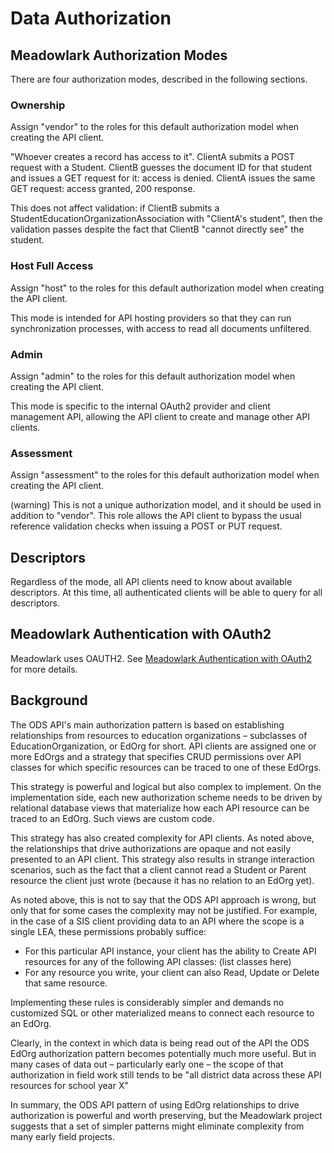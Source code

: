 # Data Authorization

## Meadowlark Authorization Modes

There are four authorization modes, described in the following sections.

### Ownership

Assign "vendor" to the roles for this default authorization model when creating the API client.

"Whoever creates a record has access to it". ClientA submits a POST request with a Student. ClientB guesses the document ID for that student and issues a GET request for it: access is denied. ClientA issues the same GET request: access granted, 200 response.

This does not affect validation: if ClientB submits a StudentEducationOrganizationAssociation with "ClientA's student", then the validation passes despite the fact that ClientB "cannot directly see" the student.

### Host Full Access

Assign "host" to the roles for this default authorization model when creating the API client.

This mode is intended for API hosting providers so that they can run synchronization processes, with access to read all documents unfiltered.

### Admin

Assign "admin" to the roles for this default authorization model when creating the API client.

This mode is specific to the internal OAuth2 provider and client management API, allowing the API client to create and manage other API clients.

### Assessment

Assign "assessment" to the roles for this default authorization model when creating the API client.

(warning) This is not a unique authorization model, and it should be used in addition to "vendor". This role allows the API client to bypass the usual reference validation checks when issuing a POST or PUT request.

## Descriptors

Regardless of the mode, all API clients need to know about available descriptors. At this time, all authenticated clients will be able to query for all descriptors.

## Meadowlark Authentication with OAuth2

Meadowlark uses OAUTH2. See [Meadowlark Authentication with OAuth2](OAUTH2.md) for more details.

## Background

The ODS API's main authorization pattern is based on establishing relationships from resources to education organizations – subclasses of EducationOrganization, or EdOrg for short. API clients are assigned one or more EdOrgs and a strategy that specifies CRUD permissions over API classes for which specific resources can be traced to one of these EdOrgs.

This strategy is powerful and logical but also complex to implement. On the implementation side, each new authorization scheme needs to be driven by relational database views that materialize how each API resource can be traced to an EdOrg. Such views are custom code.

This strategy has also created complexity for API clients. As noted above, the relationships that drive authorizations are opaque and not easily presented to an API client. This strategy also results in strange interaction scenarios, such as the fact that a client cannot read a Student or Parent resource the client just wrote (because it has no relation to an EdOrg yet).

As noted above, this is not to say that the ODS API approach is wrong, but only that for some cases the complexity may not be justified. For example, in the case of a SIS client providing data to an API where the scope is a single LEA, these permissions probably suffice:

* For this particular API instance, your client has the ability to Create API resources for any of the following API classes: (list classes here)
* For any resource you write, your client can also Read, Update or Delete that same resource.

Implementing these rules is considerably simpler and demands no customized SQL or other materialized means to connect each resource to an EdOrg.

Clearly, in the context in which data is being read out of the API the ODS EdOrg authorization pattern becomes potentially much more useful.  But in many cases of data out – particularly early one – the scope of that authorization in field work still tends to be "all district data across these API resources for school year X"

In summary, the ODS API pattern of using EdOrg relationships to drive authorization is powerful and worth preserving, but the Meadowlark project suggests that a set of simpler patterns might eliminate complexity from many early field projects.
